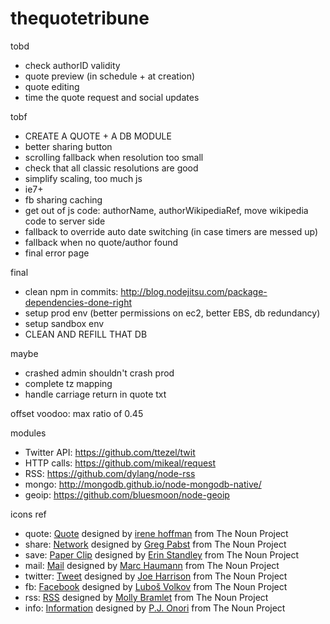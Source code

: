 thequotetribune
===============

tobd
* check authorID validity
* quote preview (in schedule + at creation)
* quote editing
* time the quote request and social updates

tobf
* CREATE A QUOTE + A DB MODULE
* better sharing button
* scrolling fallback when resolution too small
* check that all classic resolutions are good
* simplify scaling, too much js
* ie7+
* fb sharing caching
* get out of js code: authorName, authorWikipediaRef, move wikipedia code to server side
* fallback to override auto date switching (in case timers are messed up)
* fallback when no quote/author found
* final error page

final
* clean npm in commits: http://blog.nodejitsu.com/package-dependencies-done-right
* setup prod env (better permissions on ec2, better EBS, db redundancy)
* setup sandbox env
* CLEAN AND REFILL THAT DB

maybe
* crashed admin shouldn't crash prod
* complete tz mapping
* handle carriage return in quote txt


offset voodoo: max ratio of 0.45

modules
* Twitter API: https://github.com/ttezel/twit
* HTTP calls: https://github.com/mikeal/request
* RSS: https://github.com/dylang/node-rss
* mongo: http://mongodb.github.io/node-mongodb-native/
* geoip: https://github.com/bluesmoon/node-geoip

icons ref
* quote: <a href="http://thenounproject.com/noun/quote/#icon-No23118" target="_blank">Quote</a> designed by <a href="http://thenounproject.com/i" target="_blank">irene hoffman</a> from The Noun Project
* share: <a href="http://thenounproject.com/noun/network/#icon-No14269" target="_blank">Network</a> designed by <a href="http://thenounproject.com/gregpabst" target="_blank">Greg Pabst</a> from The Noun Project
* save: <a href="http://thenounproject.com/noun/paper-clip/#icon-No17647" target="_blank">Paper Clip</a> designed by <a href="http://thenounproject.com/tinyxl" target="_blank">Erin Standley</a> from The Noun Project
* mail: <a href="http://thenounproject.com/noun/mail/#icon-No994" target="_blank">Mail</a> designed by <a href="http://thenounproject.com/marchaumann" target="_blank">Marc Haumann</a> from The Noun Project
* twitter: <a href="http://thenounproject.com/noun/tweet/#icon-No16224" target="_blank">Tweet</a> designed by <a href="http://thenounproject.com/joe_harrison" target="_blank">Joe Harrison</a> from The Noun Project
* fb: <a href="http://thenounproject.com/noun/facebook/#icon-No20845" target="_blank">Facebook</a> designed by <a href="http://thenounproject.com/Luboš Volkov" target="_blank">Luboš Volkov</a> from The Noun Project
* rss: <a href="http://thenounproject.com/noun/rss/#icon-No16950" target="_blank">RSS</a> designed by <a href="http://thenounproject.com/mollybramlet" target="_blank">Molly Bramlet</a> from The Noun Project
* info: <a href="http://thenounproject.com/noun/information/#icon-No2824" target="_blank">Information</a> designed by <a href="http://thenounproject.com/somerandomdude" target="_blank">P.J. Onori</a> from The Noun Project